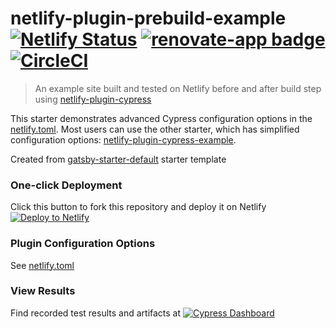 # netlify-plugin-prebuild-example [![Netlify Status](https://api.netlify.com/api/v1/badges/b886d5e8-4be4-4a23-8c65-7601ae479c53/deploy-status)](https://app.netlify.com/sites/netlify-plugin-prebuild-example/deploys) [![renovate-app badge][renovate-badge]][renovate-app] [![CircleCI](https://circleci.com/gh/cypress-io/netlify-plugin-prebuild-example/tree/master.svg?style=svg)](https://circleci.com/gh/cypress-io/netlify-plugin-prebuild-example/tree/master)
> An example site built and tested on Netlify before and after build step using [netlify-plugin-cypress](https://github.com/cypress-io/netlify-plugin-cypress)

This starter demonstrates advanced Cypress configuration options in the [netlify.toml](netlify.toml). Most users can use the other starter, which has simplified configuration options: [netlify-plugin-cypress-example](https://github.com/cypress-io/netlify-plugin-cypress-example).

Created from [gatsby-starter-default](https://www.gatsbyjs.org/starters/gatsbyjs/gatsby-starter-default/) starter template

### One-click Deployment
Click this button to fork this repository and deploy it on Netlify [![Deploy to Netlify](https://www.netlify.com/img/deploy/button.svg)](https://app.netlify.com/start/deploy?repository=https://github.com/cypress-io/netlify-plugin-prebuild-example)

### Plugin Configuration Options
See [netlify.toml](netlify.toml)

### View Results
Find recorded test results and artifacts at [![Cypress Dashboard](https://img.shields.io/badge/cypress-dashboard-brightgreen.svg)](https://dashboard.cypress.io/#/projects/ns1yet/runs)

[renovate-badge]: https://img.shields.io/badge/renovate-app-blue.svg
[renovate-app]: https://renovateapp.com/
